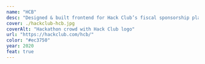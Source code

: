 ```yaml
---
name: "HCB"
desc: "Designed & built frontend for Hack Club’s fiscal sponsorship platform, now with $30M+ transacted."
cover: ./hackclub-hcb.jpg
coverAlt: "Hackathon crowd with Hack Club logo"
url: "https://hackclub.com/hcb/"
color: "#ec3750"
year: 2020
feat: true
---
```

